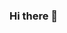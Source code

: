 ### Hi there 👋

<!--
**lizmtobin/lizmtobin** is a ✨ _special_ ✨ repository because its `README.md` (this file) appears on your GitHub profile.

Here are some ideas to get you started:

⚡ About Me: I'm a photographer, creator and newly minted Web Developer!
🔭 I’m currently working on a bit of geocoding magic and making the odd gif.
🌱 I’m currently learning Java. A classic.
👯 I’m looking to collaborate on any creative projects! 
📫 How to reach me: lizmtobin@gmail.com
😄 Pronouns: She/Her
-->
